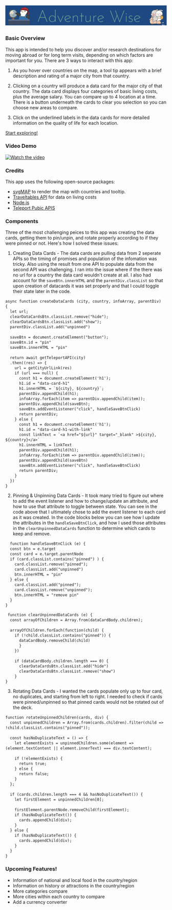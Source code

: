 # ![logo](assets/header.png)

### Basic Overview
This app is intended to help you discover and/or research destinations for moving abroad or for long term visits, depending on which factors are important for you. There are 3 ways to interact with this app:

1. As you hover over countries on the map, a tool tip appears with a brief description and rating of a major city from that country.

2. Clicking on a country will produce a data card for the major city of that country. The data card displays four categories of basic living costs, plus the average salary. You can compare up to 4 location at a time. There is a button underneath the cards to clear you selection so you can choose new areas to compare. 

3. Click on the underlined labels in the data cards for more detailed information on the quality of life for each location.

[Start exploring!](https://asyan77.github.io/FoodAroundtheWorld/)

### Video Demo 
[![Watch the video](https://www.canva.com/design/DAF0Xulu5TU/watch)](https://www.canva.com/design/DAF0Xulu5TU/watch)


### Credits
This app uses the following open-source packages: 
 - [svgMAP](https://www.npmjs.com/package/svgmap) to render the map with countries and tooltip. 
 - [Traveltables API](https://traveltables.com/) for data on living costs
 - [Node.js](https://nodejs.org/en) 
 - [Teleport Pubic APIS](https://developers.teleport.org/api/)

### Components
Three of the most challenging peices to this app was creating the data cards, getting them to pin/unpin, and rotate properly according to if they were pinned or not. Here's how I solved these issues: 

1. Creating Data Cards - The data cards are pulling data from 2 seperate APIs so the timing of promises and population of the infomation was tricky. Also using the result from one API to populate data from the second API was challenging. I ran into the issue where if the there was no url for a country the data card wouldn't create at all. I also had account for the `saveBtn.innerHTML` and the `parentDiv.classList` so that upon creation of datacards it was set properly and that I could toggle their state later in the code.
```
async function createDataCards (city, country, infoArray, parentDiv)  {
  let url;
  clearDataCardsBtn.classList.remove("hide");
  clearDataCardsBtn.classList.add("show");
  parentDiv.classList.add("unpinned")

  saveBtn = document.createElement("button");
  saveBtn.id = "pin"
  saveBtn.innerHTML = "pin"
  
  return await getTeleportAPI(city)
  .then((res) => {
    url = getCityUrlLink(res)
    if (url === null) {
      const h1 = document.createElement('h1');
      h1.id = "data-card-h1"
      h1.innerHTML = `${city}, ${country}`;
      parentDiv.appendChild(h1);
      infoArray.forEach(item => parentDiv.appendChild(item));
      parentDiv.appendChild(saveBtn);
      saveBtn.addEventListener("click", handleSaveBtnClick)
      return parentDiv;
    } else {
      const h1 = document.createElement('h1');
      h1.id = "data-card-h1-with-link"
      const linkText = `<a href="${url}" target="_blank" >${city}, ${country}</a>`
      h1.innerHTML = linkText
      parentDiv.appendChild(h1);
      infoArray.forEach(item => parentDiv.appendChild(item)); 
      parentDiv.appendChild(saveBtn)
      saveBtn.addEventListener("click", handleSaveBtnClick)
      return parentDiv;
    }
  })
}
  ```
2. Pinning & Unpinning Data Cards - It took many tried to figure out where to add the event listener and how to change/update an attribute, and how to use that attribute to toggle between state. You can see in the code above that I ultimately chose to add the event listener to each card as it was created. In the code blocks below you can see how I update the attributes in the `handleSaveBtnClick`, and how I used those attributes in the `clearUnpinnedDataCards` function to determine which cards to keep and remove. 

```
  function handleSaveBtnClick (e) {
  const btn = e.target
  const card = e.target.parentNode
  if (card.classList.contains("pinned") ) {
    card.classList.remove("pinned");
    card.classList.add("unpinned")
    btn.innerHTML = "pin"
  } else {
    card.classList.add("pinned");
    card.classList.remove("unpinned");
    btn.innerHTML = "remove pin"
  }
}
```

```
 function clearUnpinnedDataCards (e) {
  const arrayOfChildren = Array.from(dataCardBody.children);

  arrayOfChildren.forEach(function(child) {
    if (!child.classList.contains("pinned")) {
      dataCardBody.removeChild(child)    
      } 
    })

    if (dataCardBody.children.length === 0) {
      clearDataCardsBtn.classList.add("hide")
      clearDataCardsBtn.classList.remove("show")
    }
}
  ```

3. Rotating Data Cards - I wanted the cards populate only up to four card, no duplicates, and starting from left to right. I needed to check if cards were pinned/unpinned so that pinned cards would not be rotated out of the deck. 

```
function rotateUnpinnedChildren(cards, div) {
  const unpinnedChildren = Array.from(cards.children).filter(child => !child.classList.contains("pinned"));

  const hasNoDuplicateText = () => {
    let elementExists = unpinnedChildren.some(element => (element.textContent || element.innerText) === div.textContent);

    if (!elementExists) {
      return true;
    } else {
      return false;
    }
  };

  if (cards.children.length === 4 && hasNoDuplicateText()) {
    let firstElement = unpinnedChildren[0];

    firstElement.parentNode.removeChild(firstElement);
    if (hasNoDuplicateText()) {
      cards.appendChild(div);
    }
  } else {
    if (hasNoDuplicateText()) {
      cards.appendChild(div);
    }
  }
}
```

### Upcoming Features! 
- Information of national and local food in the country/region
- Information on history or attractions in the country/region
- More categories compare
- More cities within each country to compare
- Add a currency converter